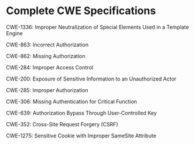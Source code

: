 

# Complete CWE Specifications

CWE-1336: Improper Neutralization of Special Elements Used in a Template Engine

CWE-863: Incorrect Authorization

CWE-862: Missing Authorization

CWE-284: Improper Access Control

CWE-200: Exposure of Sensitive Information to an Unauthorized Actor

CWE-285: Improper Authorization

CWE-306: Missing Authentication for Critical Function

CWE-639: Authorization Bypass Through User-Controlled Key

CWE-352: Cross-Site Request Forgery (CSRF)

CWE-1275: Sensitive Cookie with Improper SameSite Attribute